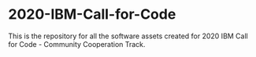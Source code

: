 # 2020-IBM-Call-for-Code
This is the repository for all the software assets created for 2020 IBM Call for Code - Community Cooperation Track. 
